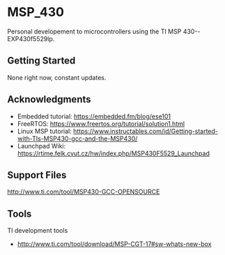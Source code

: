 # MSP_430

Personal developement to microcontrollers using the TI MSP 430--EXP430f5529lp.

## Getting Started

None right now, constant updates.



## Acknowledgments

* Embedded tutorial: https://embedded.fm/blog/ese101 
* FreeRTOS: https://www.freertos.org/tutorial/solution1.html
* Linux MSP tutorial: https://www.instructables.com/id/Getting-started-with-TIs-MSP430-gcc-and-the-MSP430/
* Launchpad Wiki: https://rtime.felk.cvut.cz/hw/index.php/MSP430F5529_Launchpad

## Support Files
http://www.ti.com/tool/MSP430-GCC-OPENSOURCE

## Tools
TI development tools
* http://www.ti.com/tool/download/MSP-CGT-17#sw-whats-new-box
